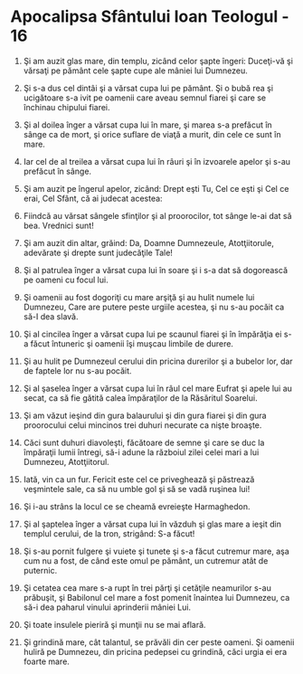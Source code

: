 # Apocalipsa Sf&#226;ntului Ioan Teologul - 16

1. Şi am auzit glas mare, din templu, zicând celor şapte îngeri: Duceţi-vă şi vărsaţi pe pământ cele şapte cupe ale mâniei lui Dumnezeu. 

2. Şi s-a dus cel dintâi şi a vărsat cupa lui pe pământ. Şi o bubă rea şi ucigătoare s-a ivit pe oamenii care aveau semnul fiarei şi care se închinau chipului fiarei. 

3. Şi al doilea înger a vărsat cupa lui în mare, şi marea s-a prefăcut în sânge ca de mort, şi orice suflare de viaţă a murit, din cele ce sunt în mare. 

4. Iar cel de al treilea a vărsat cupa lui în râuri şi în izvoarele apelor şi s-au prefăcut în sânge. 

5. Şi am auzit pe îngerul apelor, zicând: Drept eşti Tu, Cel ce eşti şi Cel ce erai, Cel Sfânt, că ai judecat acestea: 

6. Fiindcă au vărsat sângele sfinţilor şi al proorocilor, tot sânge le-ai dat să bea. Vrednici sunt! 

7. Şi am auzit din altar, grăind: Da, Doamne Dumnezeule, Atotţiitorule, adevărate şi drepte sunt judecăţile Tale! 

8. Şi al patrulea înger a vărsat cupa lui în soare şi i s-a dat să dogorească pe oameni cu focul lui. 

9. Şi oamenii au fost dogoriţi cu mare arşiţă şi au hulit numele lui Dumnezeu, Care are putere peste urgiile acestea, şi nu s-au pocăit ca să-I dea slavă. 

10. Şi al cincilea înger a vărsat cupa lui pe scaunul fiarei şi în împărăţia ei s-a făcut întuneric şi oamenii îşi muşcau limbile de durere. 

11. Şi au hulit pe Dumnezeul cerului din pricina durerilor şi a bubelor lor, dar de faptele lor nu s-au pocăit. 

12. Şi al şaselea înger a vărsat cupa lui în râul cel mare Eufrat şi apele lui au secat, ca să fie gătită calea împăraţilor de la Răsăritul Soarelui. 

13. Şi am văzut ieşind din gura balaurului şi din gura fiarei şi din gura proorocului celui mincinos trei duhuri necurate ca nişte broaşte. 

14. Căci sunt duhuri diavoleşti, făcătoare de semne şi care se duc la împăraţii lumii întregi, să-i adune la războiul zilei celei mari a lui Dumnezeu, Atotţiitorul. 

15. Iată, vin ca un fur. Fericit este cel ce priveghează şi păstrează veşmintele sale, ca să nu umble gol şi să se vadă ruşinea lui! 

16. Şi i-au strâns la locul ce se cheamă evreieşte Harmaghedon. 

17. Şi al şaptelea înger a vărsat cupa lui în văzduh şi glas mare a ieşit din templul cerului, de la tron, strigând: S-a făcut! 

18. Şi s-au pornit fulgere şi vuiete şi tunete şi s-a făcut cutremur mare, aşa cum nu a fost, de când este omul pe pământ, un cutremur atât de puternic. 

19. Şi cetatea cea mare s-a rupt în trei părţi şi cetăţile neamurilor s-au prăbuşit, şi Babilonul cel mare a fost pomenit înaintea lui Dumnezeu, ca să-i dea paharul vinului aprinderii mâniei Lui. 

20. Şi toate insulele pieriră şi munţii nu se mai aflară. 

21. Şi grindină mare, cât talantul, se prăvăli din cer peste oameni. Şi oamenii huliră pe Dumnezeu, din pricina pedepsei cu grindină, căci urgia ei era foarte mare. 

